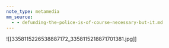 ```yaml
---
note_type: metamedia
mm_source:
  - - defunding-the-police-is-of-course-necessary-but-it.md
---
```


![[3358115226538887172_3358115218871701381.jpg]]


